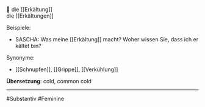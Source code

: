 🔴 die [[Erkältung]]  
die [[Erkältungen]]

Beispiele:
- SASCHA: Was meine [[Erkältung]] macht? Woher wissen Sie, dass ich erkältet bin?

Synonyme:
- [[Schnupfen]], [[Grippe]], [[Verkühlung]]

**Übersetzung**: cold, common cold

---
#Substantiv #Feminine